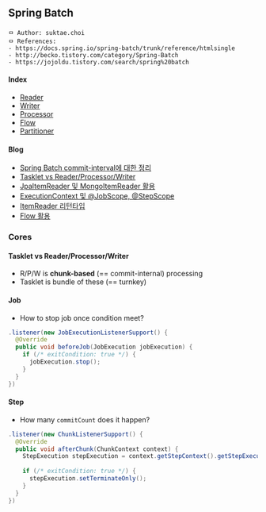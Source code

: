 ## Spring Batch

```
ㅁ Author: suktae.choi
ㅁ References:
- https://docs.spring.io/spring-batch/trunk/reference/htmlsingle
- http://becko.tistory.com/category/Spring-Batch
- https://jojoldu.tistory.com/search/spring%20batch
```

#### Index
- [Reader](reader)
- [Writer](writer)
- [Processor](processor)
- [Flow](flow)
- [Partitioner](partitioner)

#### Blog
- [Spring Batch commit-interval에 대한 정리](http://sheerheart.tistory.com/entry/Spring-Batch-commitinterval%EC%97%90-%EB%8C%80%ED%95%9C-%EC%A0%95%EB%A6%AC)
- [Tasklet vs Reader/Processor/Writer](http://www.baeldung.com/spring-batch-tasklet-chunk)
- [JpaItemReader 및 MongoItemReader 활용](http://devjms.tistory.com/72)
- [ExecutionContext 및 @JobScope, @StepScope](https://jojoldu.tistory.com/330)
- [ItemReader 리턴타입](https://jojoldu.tistory.com/132)
- [Flow 활용](https://jojoldu.tistory.com/328)

### Cores

#### Tasklet vs Reader/Processor/Writer

- R/P/W is **chunk-based** (== commit-internal) processing
- Tasklet is bundle of these (== turnkey)

#### Job

- How to stop job once condition meet?

```java
.listener(new JobExecutionListenerSupport() {
  @Override
  public void beforeJob(JobExecution jobExecution) {
    if (/* exitCondition: true */) {
      jobExecution.stop();
    }
  }
})
```

#### Step

- How many `commitCount` does it happen?

```java
.listener(new ChunkListenerSupport() {
  @Override
  public void afterChunk(ChunkContext context) {
    StepExecution stepExecution = context.getStepContext().getStepExecution();
    
    if (/* exitCondition: true */) {
      stepExecution.setTerminateOnly();
    }
  }
})
```

